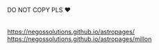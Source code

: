 DO NOT COPY PLS ❤<br>
<br><br>
https://negossolutions.github.io/astropages/<br>
https://negossolutions.github.io/astropages/millon

